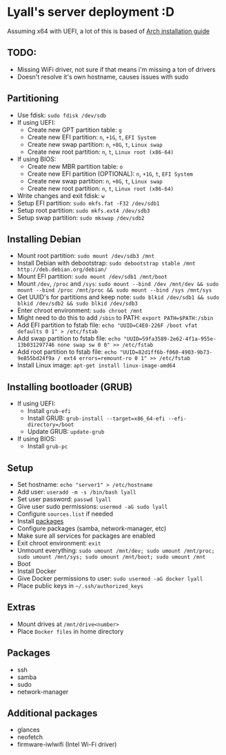 # Lyall's server deployment :D
Assuming x64 with UEFI, a lot of this is based of [Arch installation guide](https://wiki.archlinux.org/title/Installation_guide)

## TODO:
* Missing WiFi driver, not sure if that means i'm missing a ton of drivers
* Doesn't resolve it's own hostname, causes issues with sudo

## Partitioning
* Use fdisk: `sudo fdisk /dev/sdb`
* If using UEFI:
  * Create new GPT partition table: `g`
  * Create new EFI partition: `n`, `+1G`, `t`, `EFI System`
  * Create new swap partition: `n`, `+8G`, `t`, `Linux swap`
  * Create new root partition: `n`, `t`, `Linux root (x86-64)`
* If using BIOS:
  * Create new MBR partition table: `o`
  * Create new EFI partition (OPTIONAL): `n`, `+1G`, `t`, `EFI System`
  * Create new swap partition: `n`, `+8G`, `t`, `Linux swap`
  * Create new root partition: `n`, `t`, `Linux root (x86-64)`
* Write changes and exit fdisk: `w`
* Setup EFI partition: `sudo mkfs.fat -F32 /dev/sdb1` 
* Setup root partition: `sudo mkfs.ext4 /dev/sdb3`
* Setup swap partition: `sudo mkswap /dev/sdb2`

## Installing Debian
* Mount root partition: `sudo mount /dev/sdb3 /mnt`
* Install Debian with debootstrap: `sudo debootstrap stable /mnt http://deb.debian.org/debian/`
* Mount EFI partition: `sudo mount /dev/sdb1 /mnt/boot`
* Mount `/dev`, `/proc` and `/sys`: `sudo mount --bind /dev /mnt/dev && sudo mount --bind /proc /mnt/proc && sudo mount --bind /sys /mnt/sys`
* Get UUID's for partitions and keep note: `sudo blkid /dev/sdb1 && sudo blkid /dev/sdb2 && sudo blkid /dev/sdb3`
* Enter chroot environment: `sudo chroot /mnt`
* Might need to do this to add `/sbin` to PATH: `export PATH=$PATH:/sbin`
* Add EFI partition to fstab file: `echo "UUID=C4E0-226F /boot vfat defaults 0 1" > /etc/fstab`
* Add swap partition to fstab file: `echo "UUID=59fa3589-2e62-4f1a-955e-13b031297746 none swap sw 0 0" >> /etc/fstab`
* Add root partition to fstab file: `echo "UUID=82d1ff6b-f060-4903-9b73-9e855bd24f9a / ext4 errors=remount-ro 0 1" >> /etc/fstab`
* Install Linux image: `apt-get install linux-image-amd64`

## Installing bootloader (GRUB)
* If using UEFI:
  * Install `grub-efi`
  * Install GRUB: `grub-install --target=x86_64-efi --efi-directory=/boot`
  * Update GRUB: `update-grub`
* If using BIOS:
  * Install `grub-pc`

## Setup
* Set hostname: `echo "server1" > /etc/hostname`
* Add user: `useradd -m -s /bin/bash lyall`
* Set user password: `passwd lyall`
* Give user sudo permissions: `usermod -aG sudo lyall`
* Configure `sources.list` if needed
* Install [packages](#packages)
* Configure packages (samba, network-manager, etc)
* Make sure all services for packages are enabled
* Exit chroot environment: `exit`
* Unmount everything: `sudo umount /mnt/dev; sudo umount /mnt/proc; sudo umount /mnt/sys; sudo umount /mnt/boot; sudo umount /mnt`
* Boot
* Install Docker
* Give Docker permissions to user: `sudo usermod -aG docker lyall`
* Place public keys in `~/.ssh/authorized_keys`

## Extras
* Mount drives at `/mnt/drive<number>`
* Place `Docker files` in home directory

## Packages
* ssh
* samba
* sudo
* network-manager

## Additional packages
* glances
* neofetch
* firmware-iwlwifi (Intel Wi-Fi driver)